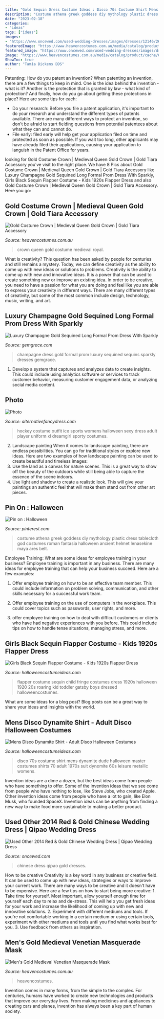 ```yaml
---
title: "Gold Sequin Dress Costume Ideas : Disco 70s Costume Shirt Mens Dynamite Dude Halloween Master Costumes Shirts 70 Adult 1970s Suit Dynomite 60s Leisure Metallic Womens"
description: "Costume athena greek goddess diy mythology plastic dress tablecloth god costumes roman fantasia halloween ancient helmet lenasekine maya ares belt"
date: "2023-02-18"
categories:
- "ideas"
tags: ["ideas"]
images:
- "https://www.oncewed.com/used-wedding-dresses/images/dresses/12146/268x444/Other-2014-38011.jpg"
featuredImage: "https://www.heavencostumes.com.au/media/catalog/product/cache/3ca7c4de79fd9294a778cbfdebc9dde4/e/-/e-zj-07120-medieval-men-s-full-face-venetian-masquerade-mask-in-gold-and--grey-crackle-paint-side-1000.jpg"
featured_image: "https://www.oncewed.com/used-wedding-dresses/images/dresses/12146/268x444/Other-2014-38011.jpg"
image: "https://www.heavencostumes.com.au/media/catalog/product/cache/87e1f69bc93e13dd75c69321dae7010a/t/f/tf-fn-76046-medieval-queen-women-s-gold-costume-crown-1200.jpg"
ShowToc: true
author: "Tamia Dickens DDS"
---
```



Patenting: How do you patent an invention?
When patenting an invention, there are a few things to keep in mind. One is the idea behind the invention - what is it? Another is the protection that is granted by law - what kind of protection? And finally, how do you go about getting these protections in place? Here are some tips for each: 
- Do your research: Before you file a patent application, it's important to do your research and understand the different types of patents available. There are many different ways to protect an invention, so don't be afraid to start fielding questions from potential patentees about what they can and cannot do. 
- File early: filed early will help get your application filed on time and protected as soon as possible. If you wait too long, other applicants may have already filed their applications, causing your application to languish in the Patent Office for years.

	

		
looking for Gold Costume Crown | Medieval Queen Gold Crown | Gold Tiara Accessory you've visit to the right place. We have 8 Pics about Gold Costume Crown | Medieval Queen Gold Crown | Gold Tiara Accessory like Luxury Champagne Gold Sequined Long Formal Prom Dress With Sparkly, Girls Black Sequin Flapper Costume - Kids 1920s Flapper Dress and also Gold Costume Crown | Medieval Queen Gold Crown | Gold Tiara Accessory. Here you go:
		
    
## Gold Costume Crown | Medieval Queen Gold Crown | Gold Tiara Accessory

<img loading=lazy src="https://www.heavencostumes.com.au/media/catalog/product/cache/87e1f69bc93e13dd75c69321dae7010a/t/f/tf-fn-76046-medieval-queen-women-s-gold-costume-crown-1200.jpg" onerror="this.onerror=null;this.src='https://tse3.mm.bing.net/th?id=OIP.JCR4HtgPnpNHIZ6EIeHRpQHaJ4&amp;pid=15.1';" alt="Gold Costume Crown | Medieval Queen Gold Crown | Gold Tiara Accessory">

_Source: heavencostumes.com.au_

>crown queen gold costume medieval royal. 

	

What is creativity? This question has been asked by people for centuries and still remains a mystery. Today, we can define creativity as the ability to come up with new ideas or solutions to problems.
Creativity is the ability to come up with new and innovative ideas. It is a power that can be used to create something new or improve an existing idea. In order to be creative, you need to have a passion for what you are doing and feel like you are able to express your creativity in different ways. There are many different types of creativity, but some of the most common include design, technology, music, writing, and art.

    
## Luxury Champagne Gold Sequined Long Formal Prom Dress With Sparkly

<img loading=lazy src="https://cdn77.gemgrace.com/38736-thickbox_default/luxury-champagne-gold-sequined-long-formal-prom-dress-with-sparkly-sequins.jpg" onerror="this.onerror=null;this.src='https://tse3.mm.bing.net/th?id=OIP.lGwirtOya1TfLA4SUvC0VQHaJH&amp;pid=15.1';" alt="Luxury Champagne Gold Sequined Long Formal Prom Dress With Sparkly">

_Source: gemgrace.com_

>champagne dress gold formal prom luxury sequined sequins sparkly dresses gemgrace. 

	

1. Develop a system that captures and analyzes data to create insights. This could include using analytics software or services to track customer behavior, measuring customer engagement data, or analyzing social media content. 

    
## Photo

<img loading=lazy src="http://www.alternativefancydress.com/_images/_images/xl/363-womens-ice-hockey-costume-sports-outfit.jpg" onerror="this.onerror=null;this.src='https://tse1.mm.bing.net/th?id=OIP.DhMfNwewot0H1rrseSvdvAHaJo&amp;pid=15.1';" alt="Photo">

_Source: alternativefancydress.com_

>hockey costume outfit ice sports womens halloween sexy dress adult player uniform xl dreamgirl sporty costumes. 

	

2. Landscape painting
When it comes to landscape painting, there are endless possibilities. You can go for traditional styles or explore new ideas. Here are two examples of how landscape painting can be used to create beautiful and timeless images: 
2. Use the land as a canvas for nature scenes. This is a great way to show off the beauty of the outdoors while still being able to capture the essence of the scene indoors.
3. Use light and shadow to create a realistic look. This will give your paintings an authentic feel that will make them stand out from other art pieces.

    
## Pin On : Halloween

<img loading=lazy src="https://i.pinimg.com/736x/89/e1/e1/89e1e14faacec276be6fd5f94e5be9b5--greek-goddess-costume-goddess-dress.jpg" onerror="this.onerror=null;this.src='https://tse1.mm.bing.net/th?id=OIP.GEX5-HxsQ07Z0u69Chwn_AHaKa&amp;pid=15.1';" alt="Pin on : Halloween">

_Source: pinterest.com_

>costume athena greek goddess diy mythology plastic dress tablecloth god costumes roman fantasia halloween ancient helmet lenasekine maya ares belt. 

	

Employee Training: What are some ideas for employee training in your business?
Employee training is important in any business. There are many ideas for employee training that can help your business succeed. Here are a few examples:
1. Offer employee training on how to be an effective team member. This could include information on problem solving, communication, and other skills necessary for a successful work team.

2. Offer employee training on the use of computers in the workplace. This could cover topics such as passwords, user rights, and more.

3. offer employee training on how to deal with difficult customers or clients who have had negative experiences with you before. This could include tips on how to handle tense situations, managing stress, and more.

    
## Girls Black Sequin Flapper Costume - Kids 1920s Flapper Dress

<img loading=lazy src="http://images.halloweencostumeideas.com/products/4969/1-1/girls-black-sequin-flapper-costume.jpg" onerror="this.onerror=null;this.src='https://tse4.mm.bing.net/th?id=OIP.DPqpTcMzNufGLv-vhE2V3AHaKl&amp;pid=15.1';" alt="Girls Black Sequin Flapper Costume - Kids 1920s Flapper Dress">

_Source: halloweencostumeideas.com_

>flapper costume sequin child fringe costumes dress 1920s halloween 1920 20s roaring kid toddler gatsby boys dressed halloweencostumes. 

	

What are some ideas for a blog post?
Blog posts can be a great way to share your ideas and insights with the world.

    
## Mens Disco Dynamite Shirt - Adult Disco Halloween Costumes

<img loading=lazy src="http://images.halloweencostumeideas.com/products/3893/1-1/mens-disco-dynamite-shirt.jpg" onerror="this.onerror=null;this.src='https://tse1.mm.bing.net/th?id=OIP.q1UpRIpKtnBbdGIPD9aZsAHaKl&amp;pid=15.1';" alt="Mens Disco Dynamite Shirt - Adult Disco Halloween Costumes">

_Source: halloweencostumeideas.com_

>disco 70s costume shirt mens dynamite dude halloween master costumes shirts 70 adult 1970s suit dynomite 60s leisure metallic womens. 

	

Invention ideas are a dime a dozen, but the best ideas come from people who have something to offer. Some of the invention ideas that we see come from people who have nothing to lose, like Steve Jobs, who created Apple. Other invention ideas come from people who have a lot to gain, like Elon Musk, who founded SpaceX. Invention ideas can be anything from finding a new way to make food more sustainable to making a better product.

    
## Used Other 2014 Red &amp; Gold Chinese Wedding Dress | Qipao Wedding Dress

<img loading=lazy src="https://www.oncewed.com/used-wedding-dresses/images/dresses/12146/268x444/Other-2014-38011.jpg" onerror="this.onerror=null;this.src='https://tse1.mm.bing.net/th?id=OIP.G7QsW3xOCan8MiF_BzOuHAAAAA&amp;pid=15.1';" alt="Used Other 2014 Red &amp; Gold Chinese Wedding Dress | Qipao Wedding Dress">

_Source: oncewed.com_

>chinese dress qipao gold dresses. 

	

How to be creative
Creativity is a key word in any business or creative field. It can be used to come up with new ideas, strategies or ways to improve your current work. There are many ways to be creative and it doesn't have to be expensive. Here are a few tips on how to start being more creative: 1. Take time for yourself. Most important, allow yourself enough time for yourself each day to relax and de-stress. This will help you get fresh ideas for your work and increase the likelihood of coming up with new and innovative solutions. 2. Experiment with different mediums and tools. If you're not comfortable working in a certain medium or using certain tools, experiment with other mediums and tools until you find what works best for you. 3. Use feedback from others as inspiration.

    
## Men&#039;s Gold Medieval Venetian Masquerade Mask

<img loading=lazy src="https://www.heavencostumes.com.au/media/catalog/product/cache/3ca7c4de79fd9294a778cbfdebc9dde4/e/-/e-zj-07120-medieval-men-s-full-face-venetian-masquerade-mask-in-gold-and--grey-crackle-paint-side-1000.jpg" onerror="this.onerror=null;this.src='https://tse1.mm.bing.net/th?id=OIP.Z_OoyT_Va00J3qOwEvC_0wHaKZ&amp;pid=15.1';" alt="Men&#039;s Gold Medieval Venetian Masquerade Mask">

_Source: heavencostumes.com.au_

>heavencostumes. 

	

Invention comes in many forms, from the simple to the complex. For centuries, humans have worked to create new technologies and products that improve our everyday lives. From making medicines and appliances to creating cars and planes, invention has always been a key part of human society.


